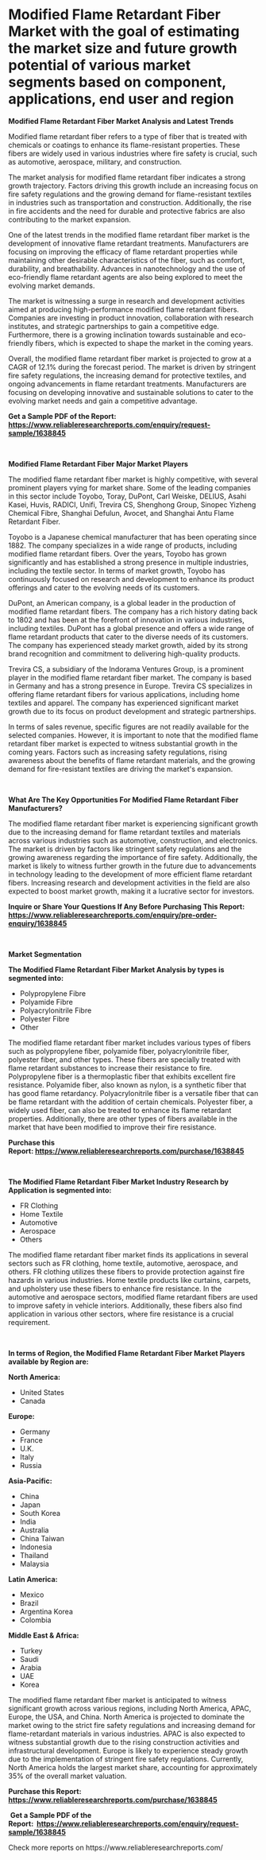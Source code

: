 <p><h1>Modified Flame Retardant Fiber Market with the goal of estimating the market size and future growth potential of various market segments based on component, applications, end user and region</h1></p><p><strong>Modified Flame Retardant Fiber Market Analysis and Latest Trends</strong></p>
<p><p>Modified flame retardant fiber refers to a type of fiber that is treated with chemicals or coatings to enhance its flame-resistant properties. These fibers are widely used in various industries where fire safety is crucial, such as automotive, aerospace, military, and construction.</p><p>The market analysis for modified flame retardant fiber indicates a strong growth trajectory. Factors driving this growth include an increasing focus on fire safety regulations and the growing demand for flame-resistant textiles in industries such as transportation and construction. Additionally, the rise in fire accidents and the need for durable and protective fabrics are also contributing to the market expansion.</p><p>One of the latest trends in the modified flame retardant fiber market is the development of innovative flame retardant treatments. Manufacturers are focusing on improving the efficacy of flame retardant properties while maintaining other desirable characteristics of the fiber, such as comfort, durability, and breathability. Advances in nanotechnology and the use of eco-friendly flame retardant agents are also being explored to meet the evolving market demands.</p><p>The market is witnessing a surge in research and development activities aimed at producing high-performance modified flame retardant fibers. Companies are investing in product innovation, collaboration with research institutes, and strategic partnerships to gain a competitive edge. Furthermore, there is a growing inclination towards sustainable and eco-friendly fibers, which is expected to shape the market in the coming years.</p><p>Overall, the modified flame retardant fiber market is projected to grow at a CAGR of 12.1% during the forecast period. The market is driven by stringent fire safety regulations, the increasing demand for protective textiles, and ongoing advancements in flame retardant treatments. Manufacturers are focusing on developing innovative and sustainable solutions to cater to the evolving market needs and gain a competitive advantage.</p></p>
<p><strong>Get a Sample PDF of the Report:&nbsp; <a href="https://www.reliableresearchreports.com/enquiry/request-sample/1638845">https://www.reliableresearchreports.com/enquiry/request-sample/1638845</a></strong></p>
<p>&nbsp;</p>
<p><strong>Modified Flame Retardant Fiber Major Market Players</strong></p>
<p><p>The modified flame retardant fiber market is highly competitive, with several prominent players vying for market share. Some of the leading companies in this sector include Toyobo, Toray, DuPont, Carl Weiske, DELIUS, Asahi Kasei, Huvis, RADICI, Unifi, Trevira CS, Shenghong Group, Sinopec Yizheng Chemical Fibre, Shanghai Defulun, Avocet, and Shanghai Antu Flame Retardant Fiber.</p><p>Toyobo is a Japanese chemical manufacturer that has been operating since 1882. The company specializes in a wide range of products, including modified flame retardant fibers. Over the years, Toyobo has grown significantly and has established a strong presence in multiple industries, including the textile sector. In terms of market growth, Toyobo has continuously focused on research and development to enhance its product offerings and cater to the evolving needs of its customers.</p><p>DuPont, an American company, is a global leader in the production of modified flame retardant fibers. The company has a rich history dating back to 1802 and has been at the forefront of innovation in various industries, including textiles. DuPont has a global presence and offers a wide range of flame retardant products that cater to the diverse needs of its customers. The company has experienced steady market growth, aided by its strong brand recognition and commitment to delivering high-quality products.</p><p>Trevira CS, a subsidiary of the Indorama Ventures Group, is a prominent player in the modified flame retardant fiber market. The company is based in Germany and has a strong presence in Europe. Trevira CS specializes in offering flame retardant fibers for various applications, including home textiles and apparel. The company has experienced significant market growth due to its focus on product development and strategic partnerships.</p><p>In terms of sales revenue, specific figures are not readily available for the selected companies. However, it is important to note that the modified flame retardant fiber market is expected to witness substantial growth in the coming years. Factors such as increasing safety regulations, rising awareness about the benefits of flame retardant materials, and the growing demand for fire-resistant textiles are driving the market's expansion.</p></p>
<p>&nbsp;</p>
<p><strong>What Are The Key Opportunities For Modified Flame Retardant Fiber Manufacturers?</strong></p>
<p><p>The modified flame retardant fiber market is experiencing significant growth due to the increasing demand for flame retardant textiles and materials across various industries such as automotive, construction, and electronics. The market is driven by factors like stringent safety regulations and the growing awareness regarding the importance of fire safety. Additionally, the market is likely to witness further growth in the future due to advancements in technology leading to the development of more efficient flame retardant fibers. Increasing research and development activities in the field are also expected to boost market growth, making it a lucrative sector for investors.</p></p>
<p><strong>Inquire or Share Your Questions If Any Before Purchasing This Report: <a href="https://www.reliableresearchreports.com/enquiry/pre-order-enquiry/1638845">https://www.reliableresearchreports.com/enquiry/pre-order-enquiry/1638845</a></strong></p>
<p>&nbsp;</p>
<p><strong>Market Segmentation</strong></p>
<p><strong>The Modified Flame Retardant Fiber Market Analysis by types is segmented into:</strong></p>
<p><ul><li>Polypropylene Fibre</li><li>Polyamide Fibre</li><li>Polyacrylonitrile Fibre</li><li>Polyester Fibre</li><li>Other</li></ul></p>
<p><p>The modified flame retardant fiber market includes various types of fibers such as polypropylene fiber, polyamide fiber, polyacrylonitrile fiber, polyester fiber, and other types. These fibers are specially treated with flame retardant substances to increase their resistance to fire. Polypropylene fiber is a thermoplastic fiber that exhibits excellent fire resistance. Polyamide fiber, also known as nylon, is a synthetic fiber that has good flame retardancy. Polyacrylonitrile fiber is a versatile fiber that can be flame retardant with the addition of certain chemicals. Polyester fiber, a widely used fiber, can also be treated to enhance its flame retardant properties. Additionally, there are other types of fibers available in the market that have been modified to improve their fire resistance.</p></p>
<p><strong>Purchase this Report:&nbsp;<a href="https://www.reliableresearchreports.com/purchase/1638845">https://www.reliableresearchreports.com/purchase/1638845</a></strong></p>
<p>&nbsp;</p>
<p><strong>The Modified Flame Retardant Fiber Market Industry Research by Application is segmented into:</strong></p>
<p><ul><li>FR Clothing</li><li>Home Textile</li><li>Automotive</li><li>Aerospace</li><li>Others</li></ul></p>
<p><p>The modified flame retardant fiber market finds its applications in several sectors such as FR clothing, home textile, automotive, aerospace, and others. FR clothing utilizes these fibers to provide protection against fire hazards in various industries. Home textile products like curtains, carpets, and upholstery use these fibers to enhance fire resistance. In the automotive and aerospace sectors, modified flame retardant fibers are used to improve safety in vehicle interiors. Additionally, these fibers also find application in various other sectors, where fire resistance is a crucial requirement.</p></p>
<p>&nbsp;</p>
<p><strong>In terms of Region, the Modified Flame Retardant Fiber Market Players available by Region are:</strong></p>
<p>
    <p> <strong> North America: </strong>
        <ul>
            <li>United States</li>
            <li>Canada</li>
        </ul>
        </p> 
    <p> <strong> Europe: </strong>
        <ul>
            <li>Germany</li>
            <li>France</li>
            <li>U.K.</li>
            <li>Italy</li>
            <li>Russia</li>
        </ul>
        </p> 
    <p> <strong> Asia-Pacific: </strong>
        <ul>
            <li>China</li>
            <li>Japan</li>
            <li>South Korea</li>
            <li>India</li>
            <li>Australia</li>
            <li>China Taiwan</li>
            <li>Indonesia</li>
            <li>Thailand</li>
            <li>Malaysia</li>
        </ul>
        </p> 
    <p> <strong> Latin America: </strong>
        <ul>
            <li>Mexico</li>
            <li>Brazil</li>
            <li>Argentina Korea</li>
            <li>Colombia</li>
        </ul>
        </p> 
    <p> <strong> Middle East & Africa: </strong>
        <ul>
            <li>Turkey</li>
            <li>Saudi</li>
            <li>Arabia</li>
            <li>UAE</li>
            <li>Korea</li>
        </ul>
    </p>
    </p>
<p><p>The modified flame retardant fiber market is anticipated to witness significant growth across various regions, including North America, APAC, Europe, the USA, and China. North America is projected to dominate the market owing to the strict fire safety regulations and increasing demand for flame-retardant materials in various industries. APAC is also expected to witness substantial growth due to the rising construction activities and infrastructural development. Europe is likely to experience steady growth due to the implementation of stringent fire safety regulations. Currently, North America holds the largest market share, accounting for approximately 35% of the overall market valuation.</p></p>
<p><strong>Purchase this Report: <a href="https://www.reliableresearchreports.com/purchase/1638845">https://www.reliableresearchreports.com/purchase/1638845</a></strong></p>
<p>&nbsp;<strong>Get a Sample PDF of the Report:&nbsp;&nbsp;<a href="https://www.reliableresearchreports.com/enquiry/request-sample/1638845">https://www.reliableresearchreports.com/enquiry/request-sample/1638845</a></strong></p>
<p><strong></strong></p>
<p>Check more reports on https://www.reliableresearchreports.com/</p>